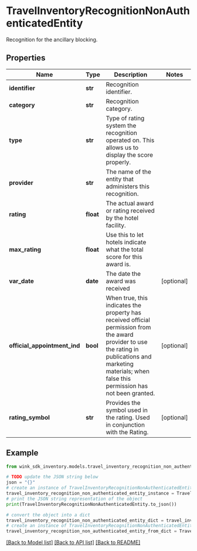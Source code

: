 # TravelInventoryRecognitionNonAuthenticatedEntity

Recognition for the ancillary blocking.

## Properties

Name | Type | Description | Notes
------------ | ------------- | ------------- | -------------
**identifier** | **str** | Recognition identifier. | 
**category** | **str** | Recognition category. | 
**type** | **str** | Type of rating system the recognition operated on. This allows us to display the score properly. | 
**provider** | **str** | The name of the entity that administers this recognition. | 
**rating** | **float** | The actual award or rating received by the hotel facility. | 
**max_rating** | **float** | Use this to let hotels indicate what the total score for this award is. | 
**var_date** | **date** | The date the award was received | [optional] 
**official_appointment_ind** | **bool** | When true, this indicates the property has received official permission from the award provider to use the rating in publications and marketing materials; when false this permission has not been granted. | [optional] 
**rating_symbol** | **str** | Provides the symbol used in the rating. Used in conjunction with the Rating. | [optional] 

## Example

```python
from wink_sdk_inventory.models.travel_inventory_recognition_non_authenticated_entity import TravelInventoryRecognitionNonAuthenticatedEntity

# TODO update the JSON string below
json = "{}"
# create an instance of TravelInventoryRecognitionNonAuthenticatedEntity from a JSON string
travel_inventory_recognition_non_authenticated_entity_instance = TravelInventoryRecognitionNonAuthenticatedEntity.from_json(json)
# print the JSON string representation of the object
print(TravelInventoryRecognitionNonAuthenticatedEntity.to_json())

# convert the object into a dict
travel_inventory_recognition_non_authenticated_entity_dict = travel_inventory_recognition_non_authenticated_entity_instance.to_dict()
# create an instance of TravelInventoryRecognitionNonAuthenticatedEntity from a dict
travel_inventory_recognition_non_authenticated_entity_from_dict = TravelInventoryRecognitionNonAuthenticatedEntity.from_dict(travel_inventory_recognition_non_authenticated_entity_dict)
```
[[Back to Model list]](../README.md#documentation-for-models) [[Back to API list]](../README.md#documentation-for-api-endpoints) [[Back to README]](../README.md)


